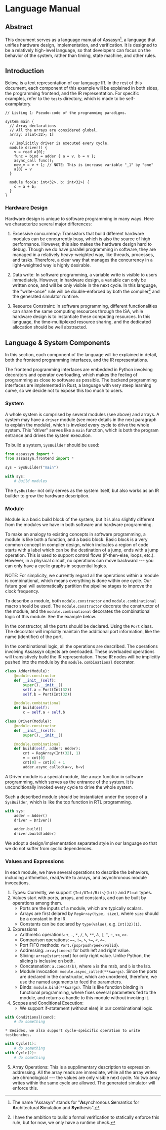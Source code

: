 # Language Manual

## Abstract

This document serves as a language manual of Assasyn[^1], a language that unifies hardware design,
implementation, and verification. It is designed to be a relatively high-level language,
so that developers can focus on the behavior of the system, rather than timing, state machine,
and other rules.

## Introduction

Below, is a text representation of our language IR. In the rest of this document, each component
of this example will be explained in both sides, the programming frontend, and the IR representation.
For specific examples, refer to the `tests` directory, which is made to be self-examplatory.

````
// Listing 1: Pseudo-code of the programming paradigms.

system main {
  // Array declarations
  // All the arrays are considered global.
  array: a[int<32>; 1]

  // Implicitly driver is executed every cycle.
  module driver() {
    v = read a[0];
    func = bind = adder { a = v, b = v };
    async_call func();
    new_v = v + 1; // NOTE: This is increase variable "_1" by "one"
    a[0] = v
  }

  module foo(a: int<32>, b: int<32>) {
    c = a + b;
  }
}
````

### Hardware Design

Hardware design is unique to software programming in many ways. Here we characterize several major
differences:

1. Excessive concurrency: Transistors that build different hardware modules can be concurrently
busy, which is also the source of high performance. However, this also makes the hardware design
hard to debug. Though we do have parallel programming in software, they are managed in a relatively
heavy-weighted way, like threads, processes, and tasks. Therefore, a clear way that manages the
concurrency in a light-weighted way is highly desirable.

2. Data write: In software programming, a variable write is visible to users immediately. However,
in hardware design, a variable can only be written once, and will be only visible in the next cycle.
In this language, the "write-once" rule will be double-enforced by both the compiler[^2] and the
generated simulator runtime.

3. Resource Constraint: In software programming, different functionalities can share the same
computing resources through the ISA, while hardware design is to instantiate these
computing resources. In this language, the time-multiplexed resource sharing,
and the dedicated allocation should be well abstracted.

## Language & System Components

In this section, each component of the language will be explained in detail, both the frontend
programming interfaces, and the IR representations.

The frontend programming interfaces are embedded in Python involving decorators and operator
overloading, which makes the feeling of programming as close to software as possible. The backend
programming interfaces are implemented in Rust, a language with very steep learning curve, so
we decide not to expose this too much to users.

### System

A whole system is comprised by several modules (see above) and arrays.
A system may have a `driver` module (see more details in the next paragraph to explain the module),
which is invoked every cycle to drive the whole system. This "driver" serves like a `main`
function, which is both the program entrance and drives the system execution.


To build a system, `SysBuilder` should be used:
````Python
from assassyn import *
from assassyn.frontend import *

sys = SysBuilder("main")

with sys:
    # Build modules
````

The `SysBuilder` not only serves as the system itself, but also works as an IR builder to grow
the hardware description.

### Module

Module is a basic build block of the system, but it is also slightly different from
the modules we have in both software and hardware programming.

To make an analogy to existing concepts in software programming, a module is like both a function,
and a basic block. Basic block is a very common concept in compiler design, which indicates a
region of code starts with a label which can be the destination of a jump,
ends with a jump operation. This is used to support control flows (if-then-else, loops, etc.).
However, in a physical circuit, no operations can move backward --- you can only have a cyclic
graphs in sequential logics.

NOTE: For simplicity, we currently regard all the operations within a module is combinational,
which means everything is done within one cycle. Our future goal will automatically partition
the pipeline stages to improve the clock frequency.

To describe a module, both `module.constructor` and `module.combinational` macro should be used.
The `module.constructor` decorate the constructor of the module, and the `module.combinational`
decorates the combinational logic of this module. See the example below.

In the constructor, all the ports should be declared. Using the `Port` class. The decorator will
implicitly maintain the additional port information, like the name (identifier) of the port.

In the combinational logic, all the operations are described. The operations involving Assassyn
objects are overloaded. These overloaded operations will transistively build the IR representation.
These IR nodes will be implicitly pushed into the module by the `module.combinational` decorator.

````Python
class Adder(Module):
    @module.constructor
    def __init__(self):
        super().__init__()
        self.a = Port(Int(32))
        self.b = Port(Int(32))

    @module.combinational
    def build(self):
        c = self.a + self.b

class Driver(Module):
    @module.constructor
    def __init__(self):
        super().__init__()

    @module.combinational
    def build(self, adder: Adder):
        cnt = RegArray(Int(32), 1)
        v = cnt[0]
        cnt[0] = cnt[0] + 1
        adder.async_called(a=v, b=v)
````

A Driver module is a special module, like a `main` function in software programming, which serves
as the entrance of the system. It is unconditionally invoked every cycle to drive the whole system.

Such a described module should be instantiated under the scope of a `SysBuilder`, which is like
the top function in RTL programming.

````Python
with sys:
    adder = Adder()
    driver = Driver()

    adder.build()
    driver.build(adder)
````

We adopt a design/implementation separated style in our language so that we do not suffer from
cyclic dependences.

### Values and Expressions

In each module, we have several operations to describe the behaviors, including arithmetics,
read/write to arrays, and asynchronous module invocations.

1. Types: Currently, we support `{Int/UInt/Bits}(bit)` and `Float` types.
2. Values start with ports, arrays, and constants, and can be built by operations among them.
    * Ports are the inputs of a module, which are typically scalars.
    * Arrays are first delared by `RegArray(type, size)`, where `size` should be a constant in the IR.
    * Constants can be declared by `type(value)`, e.g. `Int(32)(1)`.
3. Expressions
    * Arithmetic operations: `+`, `-`, `*`, `/`, `%`, `**`, `&`, `|`, `^`, `~`, `<<`, `>>`.
    * Comparison operations: `==`, `!=`, `>`, `>=`, `<`, `<=`.
    * Port FIFO methods: `Port.{pop/push/peek/valid}`.
    * Addressing: `array[index]` for both left and right value.
    * Slicing: `array[start:end]` for only right value. Unlike Python, the slicing is inclusive on both.
    * Concatenation: `a.concat(b)`, where `a` is the msb, and `b` is the lsb.
    * Module invocation: `module.async_called(**kwargs)`. Since the ports are declared in the constructor, which are unordered, therefore, we use the named arguments to feed the parameters.
    * Binds: `module.bind(**kwargs)`. This is like function binding in functional programming, where fixes several parameters fed to the module, and returns a handle to this module without invoking it.
4. Scopes and Conditional Execution:
    * We support if-statement (without else) in our combinational logic.
```` Python
with Conditional(cond):
    # do something
````
    * Besides, we also support cycle-speicific operation to write testbenches.
```` Python
with Cycle(1):
    # do something
with Cycle(2):
    # do something
````
5. Array Operations: This is a supplimentary description to expression addressing. All the array reads are immediate, while all the array writes are chronological --- the values are only visible next cycle. No two array writes within the same cycle are allowed. The generated simulator will enforce this.

[^1]: The name "Assasyn" stands for "**As**ynchronous **S**emantics for **A**rchitectural
**S**imulation and **Syn**thesis".
[^2]: I have the ambition to build a formal verification to statically enforce this rule, but for
now, we only have a runtime check.
